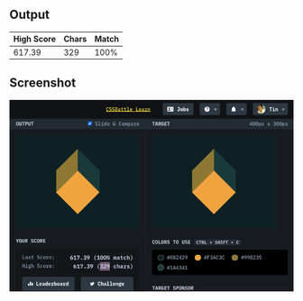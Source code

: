 ## Output

| High Score | Chars | Match |
| ---------- | ----- | ----- |
| 617.39     | 329   | 100%  |

## Screenshot

![18-cube](screenshot.png)
